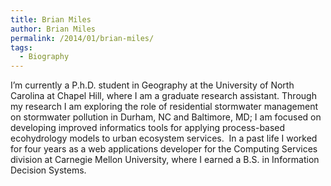 ```yaml
---
title: Brian Miles
author: Brian Miles
permalink: /2014/01/brian-miles/
tags:
  - Biography
---
```

I&#8217;m currently a P.h.D. student in Geography at the University of North Carolina at Chapel Hill, where I am a graduate research assistant. Through my research I am exploring the role of residential stormwater management on stormwater pollution in Durham, NC and Baltimore, MD; I am focused on developing improved informatics tools for applying process-based ecohydrology models to urban ecosystem services.  In a past life I worked for four years as a web applications developer for the Computing Services division at Carnegie Mellon University, where I earned a B.S. in Information Decision Systems.
